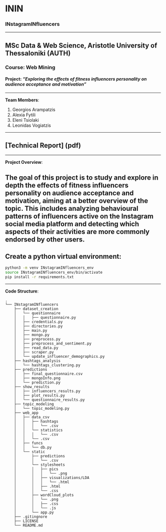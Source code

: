 # ININ
### INstagramINfluencers
----------------------------------------------------
## MSc Data & Web Science, Aristotle University of Thessaloniki (AUTH)
### Course: Web Mining
#### Project: *“Exploring the effects of fitness influencers personality on audience acceptance and motivation”*
----------------------------------------------------
**Team Members**:
1. Georgios Arampatzis
2. Alexia Fytili
3. Eleni Tsiolaki
4. Leonidas Vogiatzis

----------------------------------------------------
## [Technical Report] (pdf)

----------------------------------------------------
**Project Overview**:

The goal of this project is to study and explore in depth the effects of fitness influencers personality on audience acceptance and motivation, aiming at a better overview of the topic. This includes analyzing behavioural patterns of influencers active on the Instagram social media platform and detecting which aspects of their activities are more commonly endorsed by other users.
----------------------------------------------------

## Create a python virtual environment:

```sh
python3 -m venv INstagramINfluencers_env
source INstagramINfluencers_env/bin/activate
pip install -r requirements.txt
```
----------------------------------------------------
**Code Structure**:
```
.
└── INstagramINfluencers
    ├── dataset_creation
    │   └── questionnaire
    │   │   ├── questionnaire.py
    │   ├── credentials.py
    │   ├── directories.py
    │   ├── main.py
    │   ├── mongo.py
    │   ├── preprocess.py
    │   ├── preprocess_and_sentiment.py
    │   ├── read_data.py
    │   ├── scraper.py
    │   └── update_influencer_demographics.py
    ├── hashtags_analysis
    │   └── hashtags_clustering.py
    ├── predictions
    │   ├── final_questionnaire.csv
    │   ├── mongoInfo.png
    │   └── prediction.py
    ├── show_results
    │   ├── influencers_results.py
    │   ├── plot_results.py
    │   └── questionnaire_results.py
    ├── topic_modeling
    │   └── topic_modeling.py
    ├── web_app
    │   ├── data_csv
    │   │   ├── hashtags
    │   │   │   └── .csv
    │   │   └── statistics
    │   │   │   └── .csv
    │   │   └── .csv
    │   ├── funcs
    │   │   └── db.py
    │   └── static
    │       ├── predictions
    │       │   └── .csv
    │       └── stylesheets
    │       │   ├── pics
    │       │   │   └── .png
    │       │   ├── visualizations/LDA
    │       │   │   └── .html
    │       │   ├── .html
    │       │   └── .css
    │       ├── wordCloud_plots
    │       │   └── .png
    │       │   ├── .css
    │       │   └── .js
    │       └── app.py
    ├── .gitingnore
    ├── LICENSE
    └── README.md
```
